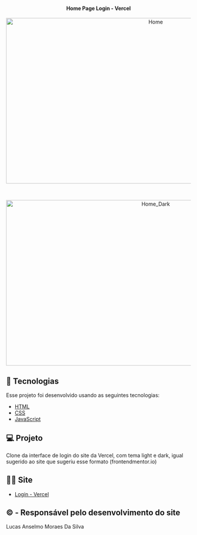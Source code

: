 <h4 align="center">
  Home Page Login - Vercel
</h4>

<p align="center" width="100%">
  <a data-flickr-embed="true" href="https://www.flickr.com/photos/190690980@N06/51006161137/in/dateposted-public/" title="Home"><img src="https://live.staticflickr.com/65535/51006161137_f04134ae1a_c.jpg" width="800" height="451" alt="Home"></a>
</p>

<br/>

<p align="center" width="100%">
  <a data-flickr-embed="true" href="https://www.flickr.com/photos/190690980@N06/51006054956/in/dateposted-public/" title="Home_Dark"><img src="https://live.staticflickr.com/65535/51006054956_80d5f4839b_c.jpg" width="800" height="451" alt="Home_Dark"></a>
</p>

## 🚀 Tecnologias

Esse projeto foi desenvolvido usando as seguintes tecnologias:

- [HTML](https://developer.mozilla.org/pt-BR/docs/Web/HTML)
- [CSS](https://developer.mozilla.org/pt-BR/docs/Web/CSS)
- [JavaScript](https://developer.mozilla.org/pt-BR/docs/Web/JavaScript)

## 💻 Projeto

Clone da interface de login do site da Vercel, com tema light e dark, igual sugerido ao site que sugeriu esse formato (frontendmentor.io)

## 👨‍💻 Site

- [Login - Vercel](https://modest-kowalevski-0dc419.netlify.app)

## © - Responsável pelo desenvolvimento do site

Lucas Anselmo Moraes Da Silva
